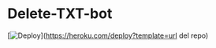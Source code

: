 # Delete-TXT-bot


[![Deploy](https://www.herokucdn.com/deploy/button.svg)](https://heroku.com/deploy?template=url del repo)